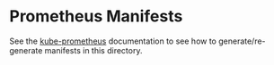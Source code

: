 # Prometheus Manifests

See the [kube-prometheus](https://github.com/coreos/prometheus-operator/tree/master/contrib/kube-prometheus)
documentation to see how to generate/re-generate manifests in this directory.
